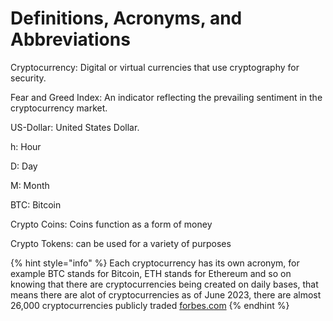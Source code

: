 # Definitions, Acronyms, and Abbreviations

Cryptocurrency: Digital or virtual currencies that use cryptography for security.&#x20;

Fear and Greed Index: An indicator reflecting the prevailing sentiment in the cryptocurrency market.&#x20;

US-Dollar: United States Dollar.

h: Hour

D: Day

M: Month

BTC: Bitcoin

Crypto Coins: Coins function as a form of money

Crypto Tokens: can be used for a variety of purposes

{% hint style="info" %}
Each cryptocurrency has its own acronym, for example BTC stands for Bitcoin, ETH stands for Ethereum and so on knowing that there are cryptocurrencies being created on daily bases, that means there are alot of cryptocurrencies as of June 2023, there are almost 26,000 cryptocurrencies publicly traded [forbes.com](https://www.forbes.com/advisor/au/investing/cryptocurrency/different-types-of-cryptocurrencies-explained/)
{% endhint %}

